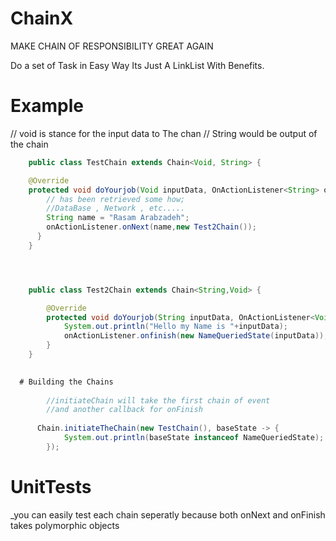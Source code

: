# ChainX

MAKE CHAIN OF RESPONSIBILITY GREAT AGAIN

Do a set of Task in Easy Way
Its Just A LinkList With Benefits.

# Example

// void is stance for the input data to The chan
// String would be output of the chain
```java
    public class TestChain extends Chain<Void, String> {

    @Override
    protected void doYourjob(Void inputData, OnActionListener<String> onActionListener) {
        // has been retrieved some how;
        //DataBase , Network , etc.....
        String name = "Rasam Arabzadeh"; 
        onActionListener.onNext(name,new Test2Chain());
      }
    }




    public class Test2Chain extends Chain<String,Void> {

        @Override
        protected void doYourjob(String inputData, OnActionListener<Void> onActionListener) {
            System.out.println("Hello my Name is "+inputData);
            onActionListener.onfinish(new NameQueriedState(inputData));
        }
    }

        
  # Building the Chains
  
        //initiateChain will take the first chain of event
        //and another callback for onFinish
        
      Chain.initiateTheChain(new TestChain(), baseState -> {
            System.out.println(baseState instanceof NameQueriedState);
        });
```
   # UnitTests
   _you can easily test each chain seperatly because both onNext and onFinish takes polymorphic objects
   




